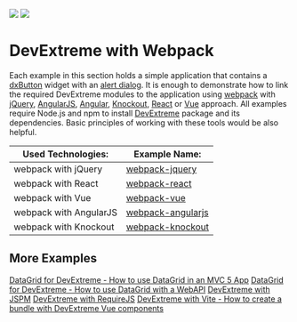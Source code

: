 <!-- default badges list -->
[![](https://img.shields.io/badge/Open_in_DevExpress_Support_Center-FF7200?style=flat-square&logo=DevExpress&logoColor=white)](https://supportcenter.devexpress.com/ticket/details/T1170894)
[![](https://img.shields.io/badge/📖_How_to_use_DevExpress_Examples-e9f6fc?style=flat-square)](https://docs.devexpress.com/GeneralInformation/403183)
<!-- default badges end -->
# DevExtreme with Webpack 

Each example in this section holds a simple application that contains a [dxButton](https://js.devexpress.com/Documentation/ApiReference/UI_Components/dxButton/) widget with an [alert dialog](https://js.devexpress.com/Documentation/ApiReference/Common/Utils/ui/dialog/#alertmessageHtml_title). It is enough to demonstrate how to link the required DevExtreme modules to the application using [webpack](http://webpack.github.io/docs/) with [jQuery](http://jquery.com/), [AngularJS](https://angularjs.org/), [Angular](https://angular.io/), [Knockout](http://knockoutjs.com/), [React](https://reactjs.org/) or [Vue](https://vuejs.org/) approach. All examples require Node.js and npm to install [DevExtreme](http://js.devexpress.com/) package and its dependencies. Basic principles of working with these tools would be also helpful.

Used Technologies: | Example Name:
------------------ | --------------
webpack with jQuery | [webpack-jquery](webpack-jquery/)
webpack with React | [webpack-react](webpack-react/)
webpack with Vue | [webpack-vue](webpack-vue/)
webpack with AngularJS | [webpack-angularjs](webpack-angularjs/)
webpack with Knockout | [webpack-knockout](webpack-knockout/)

## More Examples

[DataGrid for DevExtreme - How to use DataGrid in an MVC 5 App](https://github.com/DevExpress-Examples/devextreme-datagrid-mvc5)
[DataGrid for DevExtreme - How to use DataGrid with a WebAPI](https://github.com/DevExpress-Examples/devextreme-datagrid-with-webapi)
[DevExtreme with JSPM](https://github.com/DevExpress-Examples/devextreme-jspm-examples)
[DevExtreme with RequireJS](https://github.com/DevExpress-Examples/devextreme-requirejs-examples)
[DevExtreme with Vite - How to create a bundle with DevExtreme Vue components](https://github.com/DevExpress-Examples/devextreme-vite-vue-bundling)
